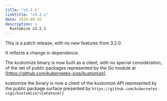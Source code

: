 ```yaml
---
title: "v3.2.1"
linkTitle: "v3.2.1"
date: 2019-09-26
description: >
  Kustomize v3.2.1
---
```


This is a patch release, with no new features from 3.2.0.

It reflects a change in dependence.

The kustomize binary is now built as a client, with no special
consideration, of the set of public packages represented by the Go
module at [https://github.com/kubernetes-sigs/kustomize].

kustomize the binary is now a client of the kustomize API
represented by the public package surface presented by
`https://github.com/kubernetes-sigs/kustomize/v{whatever}`
